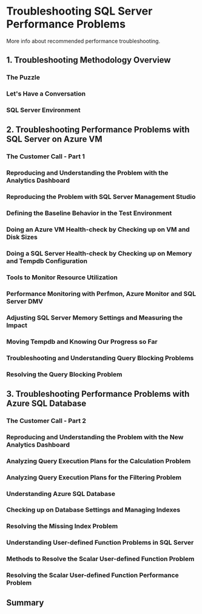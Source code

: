# Troubleshooting SQL Server Performance Problems

More info about recommended performance troubleshooting.

## 1. Troubleshooting Methodology Overview

### The Puzzle

### Let's Have a Conversation

### SQL Server Environment

## 2. Troubleshooting Performance Problems with SQL Server on Azure VM

### The Customer Call - Part 1

### Reproducing and Understanding the Problem with the Analytics Dashboard

### Reproducing the Problem with SQL Server Management Studio

### Defining the Baseline Behavior in the Test Environment

### Doing an Azure VM Health-check by Checking up on VM and Disk Sizes

### Doing a SQL Server Health-check by Checking up on Memory and Tempdb Configuration

### Tools to Monitor Resource Utilization

### Performance Monitoring with Perfmon, Azure Monitor and SQL Server DMV

### Adjusting SQL Server Memory Settings and Measuring the Impact

### Moving Tempdb and Knowing Our Progress so Far

### Troubleshooting and Understanding Query Blocking Problems

### Resolving the Query Blocking Problem

## 3. Troubleshooting Performance Problems with Azure SQL Database

### The Customer Call - Part 2

### Reproducing and Understanding the Problem with the New Analytics Dashboard

### Analyzing Query Execution Plans for the Calculation Problem

### Analyzing Query Execution Plans for the Filtering Problem

### Understanding Azure SQL Database

### Checking up on Database Settings and Managing Indexes

### Resolving the Missing Index Problem

### Understanding User-defined Function Problems in SQL Server

### Methods to Resolve the Scalar User-defined Function Problem

### Resolving the Scalar User-defined Function Performance Problem

## Summary
